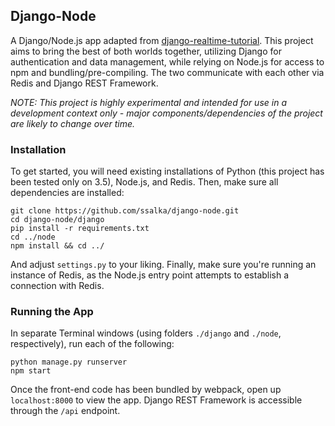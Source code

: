 ## Django-Node

A Django/Node.js app adapted from [django-realtime-tutorial](https://github.com/mburst/django-realtime-tutorial).
This project aims to bring the best of both worlds together, utilizing Django for authentication and data management,
while relying on Node.js for access to npm and bundling/pre-compiling. The two communicate with each other via Redis
and Django REST Framework.

*NOTE: This project is highly experimental and intended for use in a development context only - major
components/dependencies of the project are likely to change over time.*

### Installation

To get started, you will need existing installations of Python (this project has been tested only on 3.5), Node.js, and Redis.
Then, make sure all dependencies are installed:

```
git clone https://github.com/ssalka/django-node.git
cd django-node/django
pip install -r requirements.txt
cd ../node
npm install && cd ../
```

And adjust `settings.py` to your liking. Finally, make sure you're running an instance of Redis, as the Node.js entry point attempts
to establish a connection with Redis.

### Running the App

In separate Terminal windows (using folders `./django` and `./node`, respectively), run each
 of the following:

```
python manage.py runserver
npm start
```

Once the front-end code has been bundled by webpack, open up `localhost:8000` to view the app. Django REST
Framework is accessible through the `/api` endpoint.